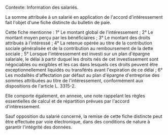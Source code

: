 Contexte: Information des salariés.

La somme attribuée à un salarié en application de l'accord d'intéressement fait l'objet d'une fiche distincte du bulletin de paie.

Cette fiche mentionne : 1° Le montant global de l'intéressement ; 2° Le montant moyen perçu par les bénéficiaires ; 3° Le montant des droits attribués à l'intéressé ; 4° La retenue opérée au titre de la contribution sociale généralisée et de la contribution au remboursement de la dette sociale ; 5° Lorsque l'intéressement est investi sur un plan d'épargne salariale, le délai à partir duquel les droits nés de cet investissement sont négociables ou exigibles et les cas dans lesquels ces droits peuvent être exceptionnellement liquidés ou transférés avant l'expiration de ce délai ; 6° Les modalités d'affectation par défaut au plan d'épargne d'entreprise des sommes attribuées au titre de l'intéressement, conformément aux dispositions de l'article L. 3315-2.

Elle comporte également, en annexe, une note rappelant les règles essentielles de calcul et de répartition prévues par l'accord d'intéressement.

Sauf opposition du salarié concerné, la remise de cette fiche distincte peut être effectuée par voie électronique, dans des conditions de nature à garantir l'intégrité des données.